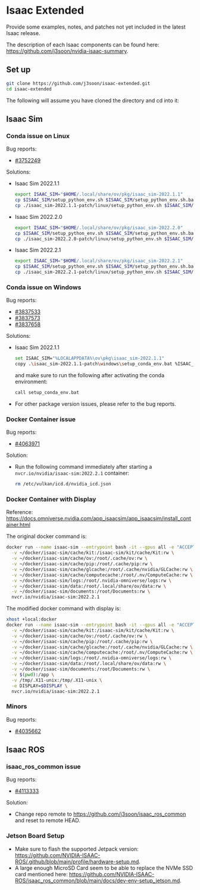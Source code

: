 # Isaac Extended

Provide some examples, notes, and patches not yet included in the latest Isaac release.

The description of each Isaac components can be found here: <https://github.com/j3soon/nvidia-isaac-summary>.

## Set up

```sh
git clone https://github.com/j3soon/isaac-extended.git
cd isaac-extended
```

The following will assume you have cloned the directory and cd into it:

## Isaac Sim

### Conda issue on Linux

Bug reports:

- [#3752249](https://github.com/j3soon/nvbugs/blob/master/3752249.md)

Solutions:

- Isaac Sim 2022.1.1
  ```sh
  export ISAAC_SIM="$HOME/.local/share/ov/pkg/isaac_sim-2022.1.1"
  cp $ISAAC_SIM/setup_python_env.sh $ISAAC_SIM/setup_python_env.sh.bak
  cp ./isaac_sim-2022.1.1-patch/linux/setup_python_env.sh $ISAAC_SIM/setup_python_env.sh
  ```
- Isaac Sim 2022.2.0
  ```sh
  export ISAAC_SIM="$HOME/.local/share/ov/pkg/isaac_sim-2022.2.0"
  cp $ISAAC_SIM/setup_python_env.sh $ISAAC_SIM/setup_python_env.sh.bak
  cp ./isaac_sim-2022.2.0-patch/linux/setup_python_env.sh $ISAAC_SIM/setup_python_env.sh
  ```
- Isaac Sim 2022.2.1
  ```sh
  export ISAAC_SIM="$HOME/.local/share/ov/pkg/isaac_sim-2022.2.1"
  cp $ISAAC_SIM/setup_python_env.sh $ISAAC_SIM/setup_python_env.sh.bak
  cp ./isaac_sim-2022.2.1-patch/linux/setup_python_env.sh $ISAAC_SIM/setup_python_env.sh
  ```

### Conda issue on Windows

Bug reports:

- [#3837533](https://github.com/j3soon/nvbugs/blob/master/3837533.md)
- [#3837573](https://github.com/j3soon/nvbugs/blob/master/3837573.md)
- [#3837658](https://github.com/j3soon/nvbugs/blob/master/3837658.md)

Solutions:

- Isaac Sim 2022.1.1
  ```sh
  set ISAAC_SIM="%LOCALAPPDATA%\ov\pkg\isaac_sim-2022.1.1"
  copy .\isaac_sim-2022.1.1-patch\windows\setup_conda_env.bat %ISAAC_SIM%\setup_conda_env.bat
  ```
  and make sure to run the following after activating the conda environment:
  ```sh
  call setup_conda_env.bat
  ```
- For other package version issues, please refer to the bug reports.

### Docker Container issue

Bug reports:

- [#4063971](https://github.com/j3soon/nvbugs/blob/master/4063971.md)

Solution:

- Run the following command immediately after starting a `nvcr.io/nvidia/isaac-sim:2022.2.1` container:
  ```sh
  rm /etc/vulkan/icd.d/nvidia_icd.json
  ```

### Docker Container with Display

Reference: <https://docs.omniverse.nvidia.com/app_isaacsim/app_isaacsim/install_container.html>

The original docker command is:

```sh
docker run --name isaac-sim --entrypoint bash -it --gpus all -e "ACCEPT_EULA=Y" --rm --network=host \
  -v ~/docker/isaac-sim/cache/kit:/isaac-sim/kit/cache/Kit:rw \
  -v ~/docker/isaac-sim/cache/ov:/root/.cache/ov:rw \
  -v ~/docker/isaac-sim/cache/pip:/root/.cache/pip:rw \
  -v ~/docker/isaac-sim/cache/glcache:/root/.cache/nvidia/GLCache:rw \
  -v ~/docker/isaac-sim/cache/computecache:/root/.nv/ComputeCache:rw \
  -v ~/docker/isaac-sim/logs:/root/.nvidia-omniverse/logs:rw \
  -v ~/docker/isaac-sim/data:/root/.local/share/ov/data:rw \
  -v ~/docker/isaac-sim/documents:/root/Documents:rw \
  nvcr.io/nvidia/isaac-sim:2022.2.1
```

The modified docker command with display is:

```sh
xhost +local:docker
docker run --name isaac-sim --entrypoint bash -it --gpus all -e "ACCEPT_EULA=Y" --rm --network=host \
  -v ~/docker/isaac-sim/cache/kit:/isaac-sim/kit/cache/Kit:rw \
  -v ~/docker/isaac-sim/cache/ov:/root/.cache/ov:rw \
  -v ~/docker/isaac-sim/cache/pip:/root/.cache/pip:rw \
  -v ~/docker/isaac-sim/cache/glcache:/root/.cache/nvidia/GLCache:rw \
  -v ~/docker/isaac-sim/cache/computecache:/root/.nv/ComputeCache:rw \
  -v ~/docker/isaac-sim/logs:/root/.nvidia-omniverse/logs:rw \
  -v ~/docker/isaac-sim/data:/root/.local/share/ov/data:rw \
  -v ~/docker/isaac-sim/documents:/root/Documents:rw \
  -v $(pwd):/app \
  -v /tmp/.X11-unix:/tmp/.X11-unix \
  -e DISPLAY=$DISPLAY \
  nvcr.io/nvidia/isaac-sim:2022.2.1
```

### Minors

Bug reports:

- [#4035662](https://github.com/j3soon/nvbugs/blob/master/4035662.md)

## Isaac ROS

### isaac_ros_common issue

Bug reports:

- [#4113333](https://github.com/j3soon/nvbugs/blob/master/4113333.md)

Solution:

- Change repo remote to <https://github.com/j3soon/isaac_ros_common> and reset to remote HEAD.

### Jetson Board Setup

- Make sure to flash the supported Jetpack version: <https://github.com/NVIDIA-ISAAC-ROS/.github/blob/main/profile/hardware-setup.md>.
- A large enough MicroSD Card seem to be able to replace the NVMe SSD card mentioned here: <https://github.com/NVIDIA-ISAAC-ROS/isaac_ros_common/blob/main/docs/dev-env-setup_jetson.md>.
